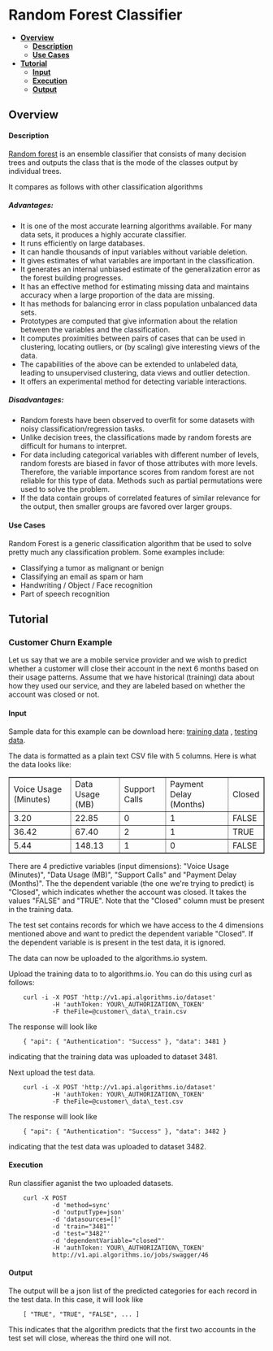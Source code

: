 # Random Forest Classifier
- **[Overview](#Overview)**
  - **[Description](#Description)**
  - **[Use Cases](#UseCases)**
- **[Tutorial](#Tutorial)**
  - **[Input](#Input)**
  - **[Execution](#Execution)**
  - **[Output](#Output)**

## <a id="Overview">Overview</a>
#### <a id="Description">Description</a>
[Random forest](http://en.wikipedia.org/wiki/Random_forest) is an ensemble
classifier that consists of many decision trees and outputs the class that is
the mode of the classes output by individual trees.

It compares as follows with other classification algorithms

##### Advantages:
* It is one of the most accurate learning algorithms available. For many data sets, it produces a highly accurate classifier.
* It runs efficiently on large databases.
* It can handle thousands of input variables without variable deletion.
* It gives estimates of what variables are important in the classification.
* It generates an internal unbiased estimate of the generalization error as the forest building progresses.
* It has an effective method for estimating missing data and maintains accuracy when a large proportion of the data are missing.
* It has methods for balancing error in class population unbalanced data sets.
* Prototypes are computed that give information about the relation between the variables and the classification.
* It computes proximities between pairs of cases that can be used in clustering, locating outliers, or (by scaling) give interesting views of the data.
* The capabilities of the above can be extended to unlabeled data, leading to unsupervised clustering, data views and outlier detection.
* It offers an experimental method for detecting variable interactions.

##### Disadvantages:
* Random forests have been observed to overfit for some datasets with noisy classification/regression tasks.
* Unlike decision trees, the classifications made by random forests are difficult for humans to interpret.
* For data including categorical variables with different number of levels, random forests are biased in favor of those attributes with more levels. Therefore, the variable importance scores from random forest are not reliable for this type of data. Methods such as partial permutations were used to solve the problem.
* If the data contain groups of correlated features of similar relevance for the output, then smaller groups are favored over larger groups.

#### <a id="UseCases">Use Cases</a>
Random Forest is a generic classification algorithm that be used to solve pretty much any classification problem. Some examples include:
* Classifying a tumor as malignant or benign
* Classifying an email as spam or ham
* Handwriting / Object / Face recognition
* Part of speech recognition

## <a id="Tutorial">Tutorial</a>

### Customer Churn Example

Let us say that we are a mobile service provider and we wish to predict whether
a customer will close their account in the next 6 months based on their usage
patterns. Assume that we have historical (training) data about how they used
our service, and they are labeled based on whether the account was closed or
not.

#### <a id="Input">Input</a>

Sample data for this example can be download here: [training
data](https://s3.amazonaws.com/sample_dataset.algorithms.io/customer_data_train.csv)
, [testing
data](https://s3.amazonaws.com/sample_dataset.algorithms.io/customer_data_test.csv).

The data is formatted as a plain text CSV file with 5 columns. Here is what the
data looks like:

<table border="1">
<tr><td>Voice Usage (Minutes)</td><td>Data Usage (MB)</td><td>Support Calls</td><td>Payment Delay (Months)</td><td>Closed</td></tr>
<tr><td>3.20</td><td>22.85</td><td>0</td><td>1</td><td>FALSE</td></tr>
<tr><td>36.42</td><td>67.40</td><td>2</td><td>1</td><td>TRUE</td></tr>
<tr><td>5.44</td><td>148.13</td><td>1</td><td>0</td><td>FALSE</td></tr>
</table>

There are 4 predictive variables (input dimensions): "Voice Usage (Minutes)",
"Data Usage (MB)", "Support Calls" and "Payment Delay (Months)".  The the
dependent variable (the one we're trying to predict) is "Closed", which
indicates whether the account was closed. It takes the values "FALSE" and
"TRUE". Note that the "Closed" column must be present in the training data. 

The test set contains records for which we have access to the 4 dimensions
mentioned above and want to predict the dependent variable "Closed". If the
dependent variable is is present in the test data, it is ignored.

The data can now be uploaded to the algorithms.io system.

Upload the training data to to algorithms.io. You can do this using curl as follows:

		curl -i -X POST 'http://v1.api.algorithms.io/dataset' 
				-H 'authToken: YOUR\_AUTHORIZATION\_TOKEN'  
				-F theFile=@customer\_data\_train.csv

The response will look like

		{ "api": { "Authentication": "Success" }, "data": 3481 }

indicating that the training data was uploaded to dataset 3481.

Next upload the test data.

		curl -i -X POST 'http://v1.api.algorithms.io/dataset' 
				-H 'authToken: YOUR\_AUTHORIZATION\_TOKEN'  
				-F theFile=@customer\_data\_test.csv

The response will look like

		{ "api": { "Authentication": "Success" }, "data": 3482 }

indicating that the test data was uploaded to dataset 3482.

#### <a id="Execution">Execution</a>
Run classifier aganist the two uploaded datasets.

		curl -X POST 
				-d 'method=sync' 
				-d 'outputType=json' 
				-d 'datasources=[]' 
				-d 'train="3481"' 
				-d 'test="3482"' 
				-d 'dependentVariable="closed"' 
				-H 'authToken: YOUR\_AUTHORIZATION\_TOKEN'  
				http://v1.api.algorithms.io/jobs/swagger/46

#### <a id="Output">Output</a>

The output will be a json list of the predicted categories for each record in
the test data. In this case, it will look like

		[ "TRUE", "TRUE", "FALSE", ... ]

This indicates that the algorithm predicts that the first two accounts in the
test set will close, whereas the third one will not.
